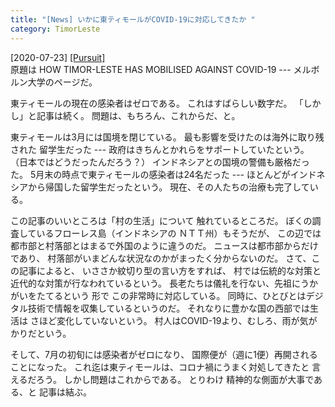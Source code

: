 ```yaml
---
title: "[News] いかに東ティモールがCOVID-19に対応してきたか "
category: TimorLeste
---
```


[2020-07-23] [[Pursuit]](https://pursuit.unimelb.edu.au/articles/how-timor-leste-has-mobilised-against-covid-19)  
 原題は HOW TIMOR-LESTE HAS MOBILISED AGAINST COVID-19 ---
メルボルン大学のページだ。

 東ティモールの現在の感染者はゼロである。
これはすばらしい数字だ。
「しかし」と記事は続く。
問題は、もちろん、これからだ、と。

 東ティモールは3月には国境を閉じている。
最も影響を受けたのは海外に取り残された
留学生だった ---
政府はきちんとかれらをサポートしていたという。
（日本ではどうだったんだろう？）
インドネシアとの国境の警備も厳格だった。
5月末の時点で東ティモールの感染者は24名だった ---
ほとんどがインドネシアから帰国した留学生だったという。
現在、その人たちの治療も完了している。

 この記事のいいところは「村の生活」について
触れているところだ。
ぼくの調査しているフローレス島（インドネシアの
ＮＴＴ州）もそうだが、
この辺では都市部と村落部とはまるで外国のように違うのだ。
ニュースは都市部からだけであり、
村落部がいまどんな状況なのかがまったく分からないのだ。
さて、この記事によると、
いささか紋切り型の言い方をすれば、
村では伝統的な対策と近代的な対策が行なわれているという。
長老たちは儀礼を行ない、先祖にうかがいをたてるという
形で
この非常時に対応している。
同時に、ひとびとはデジタル技術で情報を収集しているというのだ。
それなりに豊かな国の西部では生活は
さほど変化していないという。
村人はCOVID-19より、むしろ、雨が気がかりだという。

 そして、7月の初旬には感染者がゼロになり、
国際便が（週に1便）再開されることになった。
これ迄は東ティモールは、コロナ禍にうまく対処してきたと
言えるだろう。
しかし問題はこれからである。
とりわけ
精神的な側面が大事である、と
記事は結ぶ。

